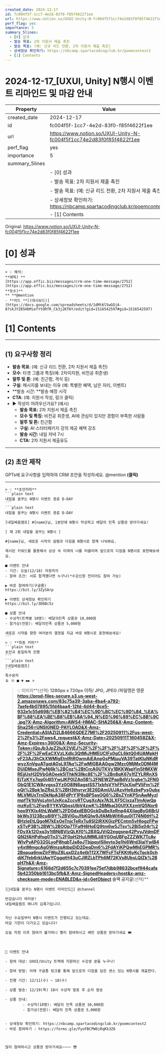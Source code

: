 ```yaml
---
created_date: 2024-12-17
id: fc004f5f-1cc7-4e2d-83f0-f85f4622f1ee
url: https://www.notion.so/UXUI-Unity-N-fc004f5f1cc74e2d83f0f85f4622f1ee
perf_flag: yes
importance: 5
summary_5lines:
  - [0] 성과
  - 발송 목표: 2차 지원서 제출 촉진
  - 발송 목표: (예: 신규 리드 전환, 2차 지원서 제출 촉진)
  - 상세정보 확인하기: https://nbcamp.spartacodingclub.kr/poemcontest2
  - [1] Contents
---
```


# 2024-12-17_[UXUI, Unity] N행시 이벤트 리마인드 및 마감 안내

| Property | Value |
| --- | --- |
| created_date | 2024-12-17 |
| id | fc004f5f-1cc7-4e2d-83f0-f85f4622f1ee |
| url | https://www.notion.so/UXUI-Unity-N-fc004f5f1cc74e2d83f0f85f4622f1ee |
| perf_flag | yes |
| importance | 5 |
| summary_5lines | |
|  | - [0] 성과 |
|  | - 발송 목표: 2차 지원서 제출 촉진 |
|  | - 발송 목표: (예: 신규 리드 전환, 2차 지원서 제출 촉진) |
|  | - 상세정보 확인하기: https://nbcamp.spartacodingclub.kr/poemcontest2 |
|  | - [1] Contents |

Original: https://www.notion.so/UXUI-Unity-N-fc004f5f1cc74e2d83f0f85f4622f1ee

# [0] 성과

---
    > 💡 해석:
    **에픽) **
    [https://app.effic.biz/messages/crm-one-time-message/2752](https://app.effic.biz/messages/crm-one-time-message/2752)
    **모수)**
    ** **@mention
    - **리드 **[(대시보드)](https://docs.google.com/spreadsheets/d/1dMt6l5wGOjA-87skJYZ8SHbMiefYtORfR_Ck3j2KT6Y/edit?gid=1516542597#gid=1516542597)

# [1] Contents

---

## **(1) 요구사항 정리**
- **발송 목표**: (예: 신규 리드 전환, 2차 지원서 제출 촉진)
- **모수**: 타겟 그룹과 특징(예: 2차미지원, 비전공 취준생)
- **말투 및 톤**:  (예: 친근함, 격식 등)
- **구실**: 메시지를 보내는 이유 (예: 특별한 혜택, 남은 자리, 이벤트)
- **발송 시간: **발송 예정 시각
- **CTA**:  (예: 지원서 작성, 링크 클릭)
- ▶ 작성이 어려우신가요? (예시)
  - **발송 목표:** 2차 지원서 제출 촉진
  - **모수 및 특징:** 비전공 취준생, AI에 관심이 있지만 경험이 부족한 사람들
  - **말투 및 톤:** 친근함
  - **구실:** AI 스타터패키지 강의 제공 혜택 강조
  - **발송 시간:** 내일 저녁 7시
  - **CTA:** 2차 지원서 제출유도

---

## (2) 초안 제작
GPTs에 요구사항을 입력하여 CRM 초안을 작성하세요.
@mention **(클릭)**

---
    > 💡 **초안카피**
    ```plain text
    내일을 꿈꾸는 N행시 이벤트 종료 D-DAY
    ```
    ```plain text
    내일을 꿈꾸는 N행시 이벤트 종료 D-DAY
    
    [내일배움캠프] #{name}님, 1분만에 N행시 작성하고 배달의 민족 상품권 받아가세요!
    
    [ 제 2회 내일을 꿈꾸는 N행시 ] 
    
    #{name}님, 새로운 시작의 설렘과 다짐을 N행시로 함께 나눠봐요.
    
    제시된 키워드를 활용해서 상상 속 미래의 나를 떠올리며 앞으로의 다짐을 N행시로 표현해보세요.
    
    ■ 이벤트 안내
    - 기간: 오늘(12/18) 자정까지
    - 참여 조건: 서류 합격했다면 누구나(*수강신청 전이어도 참여 가능)
    
    ▶ 바로 참여하기(구글폼)
    https://bit.ly/3ZySArp
    
    ▶ 이벤트 상세정보 확인하기
    https://bit.ly/3D6Bc5z
    
    ■ 상품 안내
    - 수상작(트랙별 10명): 배달의민족 상품권 10,000원
    - 참가상(전원): 배달의민족 상품권 5,000원
    
    새로운 시작을 향한 여러분의 열정을 지금 바로 N행시로 표현해보세요!
    ```
    > 💡 **최종 카피**
    ```plain text
    초안과 동일하게 진행
    ```
    ```plain text
    [내일배움캠프]
    ```
    특수문자
    ＆ ※ ■ ▼ ◆▶ >
> 💡 이미지**(선택)  **1280px x 720px 이하/ JPG, JPEG /파일명은 영문
https://prod-files-secure.s3.us-west-2.amazonaws.com/83c75a39-3aba-4ba4-a792-7aefe4b07895/5fd4baa4-12fd-4d44-8ce5-932e1c55d698/%EB%82%B4%EC%9D%BC%EC%9D%84_%EA%BF%88%EA%BE%B8%EB%8A%94_N%ED%96%89%EC%8B%9C.jpg?X-Amz-Algorithm=AWS4-HMAC-SHA256&X-Amz-Content-Sha256=UNSIGNED-PAYLOAD&X-Amz-Credential=ASIAZI2LB4666QDEZ7MI%2F20250911%2Fus-west-2%2Fs3%2Faws4_request&X-Amz-Date=20250911T160458Z&X-Amz-Expires=3600&X-Amz-Security-Token=IQoJb3JpZ2luX2VjEJ%2F%2F%2F%2F%2F%2F%2F%2F%2F%2F%2FwEaCXVzLXdlc3QtMiJHMEUCIFx0gCL6ktQ04UAMpkHvF23AJ3hCkXWMlgEtnIRtROwmAiEAnpGsPMjuuVA39TatKluNKdRwyzXnVguATgqtAGsL97Aq%2FwMIGBAAGgw2Mzc0MjMxODM4MDUiDMxeJPwNj6k%2BCoz%2BtCrcA0UTKVy1BKKWapYin5HMXWREjjUsH2DVbGAOeek5lThkN3llkc8E%2F%2Bn8qK67s1fZYLRRnXSEjTzKYx7qgGi4I5YwjJKP0IZAn5B%2FNEWZPapBdVz1cgbe%2FNGObQ1E1CWArvgss3Yz0O8IN6agstSS71xbfsVYhFPUxXioPVliFm%2FoQt%2Bpk1pZRsLS%2BH3thyrvr3E26DAmUUJAzvHe6zbePysOubxMLVMUxTrnDkNpA38FdPrY1P8sBP5asOQ6%2BsZYnKP5nAwMyzImpfTk1tjiVoLylm1JxKcaZccvRTCugXcAjx7A3LXF5CixzaTImAjwQpmzKyE%2FqvBYYKVQbssUlbV4zwK%2BMbaj3GUfXXzmVQ5Nxr6hoo9YKIx4thLWaM%2FD0dxdEBOGckDuBeXeRnp44XilagByG6BrUbkWs3123Bcu8I9Y%2BVlGuJfbKQIw9JfAMbWifi6uu0IT74N6tH%2BHzIeEtLQgoM7kEsOeTnjcTeRxTu8Sl2iRXKGizPECntm5vHlogzFPwxSTvP3B%2BW%2BOOp7TFafH8HoEQ9tm6w5JTsv%2Bi5x04r%2FDyXk12Oxq3y1tBNjBVlzQLKf0%2BXQJViQ2eggsnp42PvyJVdmDFQN2fAHPdfsg0Tn3%2F0pH2HuUMMLIi8YGOqUBFgZZZWK7TcAvWlvPvAPG32GLyoP8hqbTJa8oJTbjpqyISlIevto3q1hi6Wrd3IaiYwlB4y4xtMmgcAgGWmzqAtbpDiD2DeqDm6%2FdAYiKPQwMhEGPMR%2Bopua6nwZlrFWpZ8LqxD2z4etbTf2X7WFcFTsFKKt6yKcTqck0chdjK7feb6rkUAwYCggqtH43uCJIRZLbTPh6M72KVs8UbsLQIZk%2BpH7h&X-Amz-Signature=6166d7f2d655c7c70391ee75ef7dbb98632bcef944cafa5b42350bb1613bc5fb&X-Amz-SignedHeaders=host&x-amz-checksum-mode=ENABLED&x-id=GetObject
슬랙 공지글**(선택)**
```plain text
[🎉내일을 꿈꾸는 N행시 이벤트 리마인드🎉] @channel

반갑습니다 여러분!
내일배움캠프 매니저 김록기입니다.


지난 수요일부터 N행시 이벤트가 진행되고 있는데요.
마감 기한이 다가오고 있습니다!

오늘 자정 이후 참여가 불가하니 빨리 참여하시고 배민 상품권 받아가세요 🎟️



📌 이벤트 안내

- 참여 대상: UXUI/Unity 트랙에 지원하신 수강생 분들 누구나!

- 참여 방법: 아래 구글폼 링크를 통해 앞으로의 다짐을 담은 센스 있는 N행시를 제출한다.

- 진행 기간: 12/11(수) ~ 18(수)

- 상품 발송: 12/19(목) 18시 수상작 발표 후 순차 발송

- 상품 안내: 
		- 수상작(10명): 배달의 민족 상품권 10,000원
		- 참가상(전원): 배달의 민족 상품권 5,000원


- 상세정보 확인하기: https://nbcamp.spartacodingclub.kr/poemcontest2
- 바로 참여하기 : https://forms.gle/FyoFBCPW6iRqKk3Z6



많이 참여하시고 상품권 받아가세요~~~~ 😎
```
